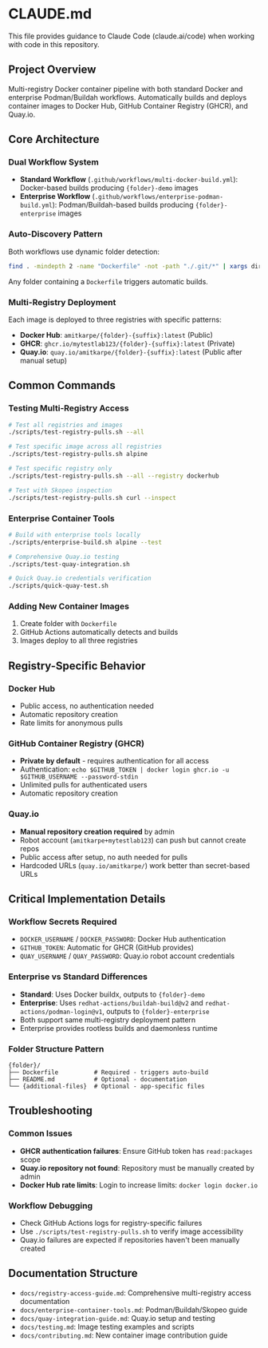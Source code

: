 # CLAUDE.md

This file provides guidance to Claude Code (claude.ai/code) when working with code in this repository.

## Project Overview

Multi-registry Docker container pipeline with both standard Docker and enterprise Podman/Buildah workflows. Automatically builds and deploys container images to Docker Hub, GitHub Container Registry (GHCR), and Quay.io.

## Core Architecture

### Dual Workflow System
- **Standard Workflow** (`.github/workflows/multi-docker-build.yml`): Docker-based builds producing `{folder}-demo` images
- **Enterprise Workflow** (`.github/workflows/enterprise-podman-build.yml`): Podman/Buildah-based builds producing `{folder}-enterprise` images

### Auto-Discovery Pattern
Both workflows use dynamic folder detection:
```bash
find . -mindepth 2 -name "Dockerfile" -not -path "./.git/*" | xargs dirname | cut -c3- | sort -u | jq -R -s -c 'split("\n") | map(select(length > 0))'
```
Any folder containing a `Dockerfile` triggers automatic builds.

### Multi-Registry Deployment
Each image is deployed to three registries with specific patterns:
- **Docker Hub**: `amitkarpe/{folder}-{suffix}:latest` (Public)
- **GHCR**: `ghcr.io/mytestlab123/{folder}-{suffix}:latest` (Private)
- **Quay.io**: `quay.io/amitkarpe/{folder}-{suffix}:latest` (Public after manual setup)

## Common Commands

### Testing Multi-Registry Access
```bash
# Test all registries and images
./scripts/test-registry-pulls.sh --all

# Test specific image across all registries
./scripts/test-registry-pulls.sh alpine

# Test specific registry only
./scripts/test-registry-pulls.sh --all --registry dockerhub

# Test with Skopeo inspection
./scripts/test-registry-pulls.sh curl --inspect
```

### Enterprise Container Tools
```bash
# Build with enterprise tools locally
./scripts/enterprise-build.sh alpine --test

# Comprehensive Quay.io testing
./scripts/test-quay-integration.sh

# Quick Quay.io credentials verification
./scripts/quick-quay-test.sh
```

### Adding New Container Images
1. Create folder with `Dockerfile`
2. GitHub Actions automatically detects and builds
3. Images deploy to all three registries

## Registry-Specific Behavior

### Docker Hub
- Public access, no authentication needed
- Automatic repository creation
- Rate limits for anonymous pulls

### GitHub Container Registry (GHCR)
- **Private by default** - requires authentication for all access
- Authentication: `echo $GITHUB_TOKEN | docker login ghcr.io -u $GITHUB_USERNAME --password-stdin`
- Unlimited pulls for authenticated users
- Automatic repository creation

### Quay.io
- **Manual repository creation required** by admin
- Robot account (`amitkarpe+mytestlab123`) can push but cannot create repos
- Public access after setup, no auth needed for pulls
- Hardcoded URLs (`quay.io/amitkarpe/`) work better than secret-based URLs

## Critical Implementation Details

### Workflow Secrets Required
- `DOCKER_USERNAME` / `DOCKER_PASSWORD`: Docker Hub authentication
- `GITHUB_TOKEN`: Automatic for GHCR (GitHub provides)
- `QUAY_USERNAME` / `QUAY_PASSWORD`: Quay.io robot account credentials

### Enterprise vs Standard Differences
- **Standard**: Uses Docker buildx, outputs to `{folder}-demo`
- **Enterprise**: Uses `redhat-actions/buildah-build@v2` and `redhat-actions/podman-login@v1`, outputs to `{folder}-enterprise`
- Both support same multi-registry deployment pattern
- Enterprise provides rootless builds and daemonless runtime

### Folder Structure Pattern
```
{folder}/
├── Dockerfile          # Required - triggers auto-build
├── README.md           # Optional - documentation
└── {additional-files}  # Optional - app-specific files
```

## Troubleshooting

### Common Issues
- **GHCR authentication failures**: Ensure GitHub token has `read:packages` scope
- **Quay.io repository not found**: Repository must be manually created by admin
- **Docker Hub rate limits**: Login to increase limits: `docker login docker.io`

### Workflow Debugging
- Check GitHub Actions logs for registry-specific failures
- Use `./scripts/test-registry-pulls.sh` to verify image accessibility
- Quay.io failures are expected if repositories haven't been manually created

## Documentation Structure

- `docs/registry-access-guide.md`: Comprehensive multi-registry access documentation
- `docs/enterprise-container-tools.md`: Podman/Buildah/Skopeo guide
- `docs/quay-integration-guide.md`: Quay.io setup and testing
- `docs/testing.md`: Image testing examples and scripts
- `docs/contributing.md`: New container image contribution guide